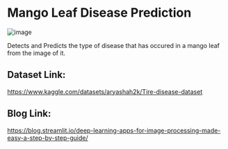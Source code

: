 # Mango Leaf Disease Prediction

![image](https://github.com/MainakRepositor/MLDP/assets/64016811/7287fa8f-e3b0-4db2-aa62-15f700671129)

Detects and Predicts the type of disease that has occured in a mango leaf from the image of it.

## Dataset Link:
https://www.kaggle.com/datasets/aryashah2k/Tire-disease-dataset

## Blog Link:
https://blog.streamlit.io/deep-learning-apps-for-image-processing-made-easy-a-step-by-step-guide/
